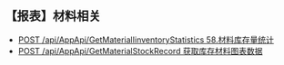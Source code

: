## 【报表】材料相关

- [POST /api/AppApi/GetMaterialIinventoryStatistics 58.材料库存量统计](GetMaterialIinventoryStatistics.md)
- [POST /api/AppApi/GetMaterialStockRecord 获取库存材料图表数据](GetMaterialStockRecord.md)

